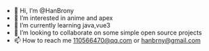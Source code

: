 - 👋 Hi, I’m @HanBrony
- 👀 I’m interested in anime and apex
- 🌱 I’m currently learning java,vue3
- 💞️ I’m looking to collaborate on some simple open source projects
- 📫 How to reach me 
110566470@qq.com or hanbrny@gmail.com

<!---
HanBrony/HanBrony is a ✨ special ✨ repository because its `README.md` (this file) appears on your GitHub profile.
You can click the Preview link to take a look at your changes.
--->
